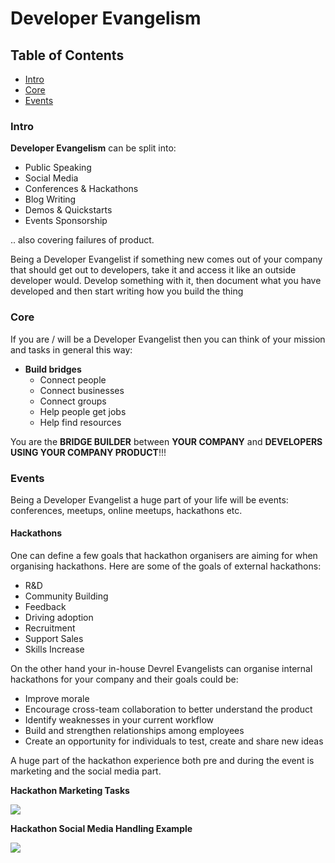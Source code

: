 # Developer Evangelism

## Table of Contents

* [Intro](#intro) <br>
* [Core](#core) <br>
* [Events](#events) <br>

### Intro

**Developer Evangelism** can be split into:
* Public Speaking
* Social Media
* Conferences & Hackathons
* Blog Writing
* Demos & Quickstarts
* Events Sponsorship

.. also covering failures of product.

Being a Developer Evangelist if something new comes out of your company that should get out to developers, take it and access it like an outside developer would. Develop something with it, then document what you have developed and then start writing how you build the thing

### Core

If you are / will be a Developer Evangelist then you can think of your mission and tasks in general this way:

* **Build bridges**
    * Connect people
    * Connect businesses
    * Connect groups
    * Help people get jobs
    * Help find resources

You are the **BRIDGE BUILDER** between **YOUR COMPANY** and **DEVELOPERS USING YOUR COMPANY PRODUCT**!!!

### Events

Being a Developer Evangelist a huge part of your life will be events: conferences, meetups, online meetups, hackathons etc.

#### Hackathons

One can define a few goals that hackathon organisers are aiming for when organising hackathons. Here are some of the goals of external hackathons:

* R&D
* Community Building
* Feedback
* Driving adoption
* Recruitment
* Support Sales
* Skills Increase

On the other hand your in-house Devrel Evangelists can organise internal hackathons for your company and their goals could be:

* Improve morale
* Encourage cross-team collaboration to better understand the product
* Identify weaknesses in your current workflow
* Build and strengthen relationships among employees
* Create an opportunity for individuals to test, create and share new ideas

A huge part of the hackathon experience both pre and during the event is marketing and the social media part.

**Hackathon Marketing Tasks**

![](/Assets/HackathonMarketingTasks.jpg)

**Hackathon Social Media Handling Example**

![](/Assets/HackathonMarketingTasks.jpg)

